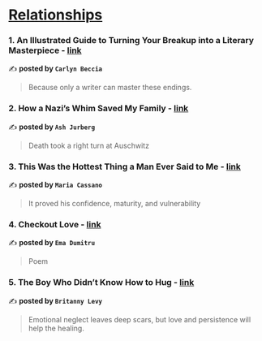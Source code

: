 
<h1><a href=https://medium.com/tag/relationships/recommended target="_blank" rel="noopener noreferrer">Relationships</a></h1>
<h3>1. An Illustrated Guide to Turning Your Breakup into a Literary Masterpiece - <a href="https://medium.com/jane-austens-wastebasket/an-illustrated-guide-to-turning-your-breakup-into-a-literary-masterpiece-31483b6d0b5b" target="_blank" rel="noopener noreferrer">link</a></h3>

✍️ **posted by `Carlyn Beccia`**

<blockquote>Because only a writer can master these endings.</blockquote>

<h3>2. How a Nazi’s Whim Saved My Family - <a href="https://medium.com/the-narrative-arc/how-a-nazis-whim-saved-my-family-5faa7e869aaf" target="_blank" rel="noopener noreferrer">link</a></h3>

✍️ **posted by `Ash Jurberg`**

<blockquote>Death took a right turn at Auschwitz</blockquote>

<h3>3. This Was the Hottest Thing a Man Ever Said to Me - <a href="https://medium.com/the-virago/this-was-the-hottest-thing-a-man-ever-said-to-me-5b423bc076f0" target="_blank" rel="noopener noreferrer">link</a></h3>

✍️ **posted by `Maria Cassano`**

<blockquote>It proved his confidence, maturity, and vulnerability</blockquote>

<h3>4. Checkout Love - <a href="https://medium.com/scribe/checkout-love-b8ae35bde90e" target="_blank" rel="noopener noreferrer">link</a></h3>

✍️ **posted by `Ema Dumitru`**

<blockquote>Poem</blockquote>

<h3>5. The Boy Who Didn’t Know How to Hug - <a href="https://medium.com/modern-women/the-boy-who-didnt-know-how-to-hug-ae67349e800f" target="_blank" rel="noopener noreferrer">link</a></h3>

✍️ **posted by `Britanny Levy`**

<blockquote>Emotional neglect leaves deep scars, but love and persistence will help the healing.</blockquote>

